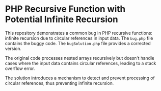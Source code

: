 # PHP Recursive Function with Potential Infinite Recursion

This repository demonstrates a common bug in PHP recursive functions: infinite recursion due to circular references in input data.  The `bug.php` file contains the buggy code. The `bugSolution.php` file provides a corrected version.

The original code processes nested arrays recursively but doesn't handle cases where the input data contains circular references, leading to a stack overflow error.

The solution introduces a mechanism to detect and prevent processing of circular references, thus preventing infinite recursion.
